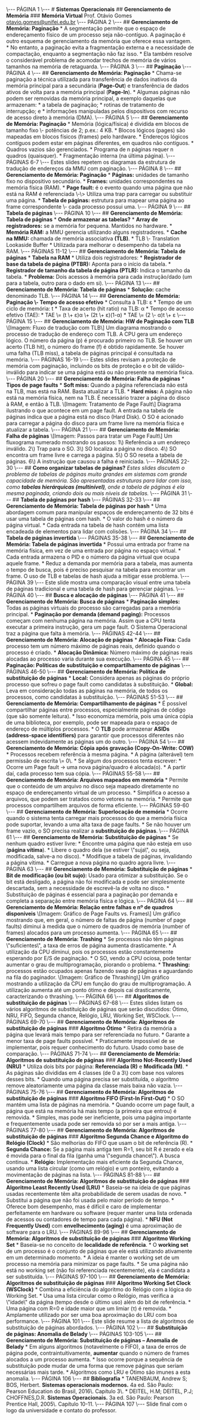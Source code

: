 \\--- PÁGINA 1 \\---  # **Sistemas Operacionais**  ## **Gerenciamento de Memória**  ### **Memória Virtual**  Prof. Otávio Gomes   otavio.gomes@unifei.edu.br   \\--- PÁGINA 2 \\---  ## **Gerenciamento de Memória: Paginação**  * A segmentação permite que o espaço de endereçamento físico de um processo seja não-contíguo. A paginação é outro esquema de gerenciamento da memória que oferece essa vantagem.   * No entanto, a paginação evita a fragmentação externa e a necessidade de compactação, enquanto a segmentação não faz isso.   * Ela também resolve o considerável problema de acomodar trechos de memória de vários tamanhos na memória de retaguarda.  \\--- PÁGINA 3 \\---  ## **Paginação**  \\--- PÁGINA 4 \\---  ## **Gerenciamento de Memória: Paginação**  * Chama-se paginação a técnica utilizada para transferência de dados inativos da memória principal para a secundária (**Page-Out**) e transferência de dados ativos de volta para a memória principal (**Page-In**).   * Algumas páginas não podem ser removidas da memória principal, a exemplo daquelas que armazenam:     * a tabela de paginação;     * rotinas de tratamento de interrupção; e     * informações manipuladas pelos dispositivos com recurso de acesso direto à memória (DMA).  \\--- PÁGINA 5 \\---  ## **Gerenciamento de Memória: Paginação**  * Memória (lógica/física) é dividida em blocos de tamanho fixo \\- potências de 2; p.ex.: 4 KB.   * Blocos lógicos (pages) são mapeadas em blocos físicos (frames) pelo hardware.   * Endereços lógicos contíguos podem estar em páginas diferentes, em quadros não contíguos.   * Quadros vazios são gerenciados.   * Programa de n páginas requer n quadros (quaisquer).   * Fragmentação interna (na última página).  \\--- PÁGINAS 6-7 \\---   Estes slides repetem os diagramas da estrutura de tradução de endereços da MMU com paginação.   \\--- PÁGINA 8 \\---  ## **Gerenciamento de Memória: Paginação**  * **Páginas:** unidades de tamanho fixo no dispositivo secundário.   * **Frames:** unidades correspondentes na memória física (RAM).   * **Page fault:** é o evento quando uma página que não está na RAM é referenciada \\-\\> Utiliza uma trap para carregar ou substituir uma página.   * **Tabela de páginas:** estrutura para mapear uma página ao frame correspondente \\- cada processo possui uma.  \\--- PÁGINA 9 \\---  ## **Tabela de páginas**  \\--- PÁGINA 10 \\---  ## **Gerenciamento de Memória: Tabela de páginas**  * **Onde armazenar as tabelas?**     * **Array de registradores:** se a memória for pequena. Mantidos no hardware.     * **Memória RAM:** a MMU gerencia utilizando alguns registradores.     * **Cache na MMU:** chamada de memória associativa **(TLB)**.       * TLB \\- Translation Lookaside Buffer       * Utilizada para melhorar o desempenho da tabela na RAM.  \\--- PÁGINAS 11-12 \\---  ## **Gerenciamento de Memória: Tabela de páginas**  * **Tabela na RAM**     * Utiliza dois registradores:       * **Registrador de base da tabela de página (PTBR):** Aponta para o início da tabela.       * **Registrador de tamanho da tabela de página (PTLR):** Indica o tamanho da tabela.     * **Problema:** Dois acessos à memória para cada instrução/dado (um para a tabela, outro para o dado em si).  \\--- PÁGINA 13 \\---  ## **Gerenciamento de Memória: Tabela de páginas**  * **Solução:** cache denominado TLB.  \\--- PÁGINA 14 \\---  ## **Gerenciamento de Memória: Paginação \\- Tempo de acesso efetivo**  * Consulta à TLB: ε   * Tempo de um ciclo de memória: t   * Taxa de acerto (hit ratio) na TLB: α   * Tempo de acesso efetivo (TAE):     * TAE \\= (t \\+ ε)α \\+ (2t \\+ ε)(1-α)     * TAE \\= (2 \\- α)t \\+ ε  \\--- PÁGINA 15 \\---  ## **Gerenciamento de Memória: HW de Paginação com TLB**  \\[Imagem: Fluxo de tradução com TLB\\]   Um diagrama mostrando o processo de tradução de endereço com TLB. A CPU gera um endereço lógico. O número da página (p) é procurado primeiro no TLB. Se houver um acerto (TLB hit), o número do frame (f) é obtido rapidamente. Se houver uma falha (TLB miss), a tabela de páginas principal é consultada na memória.   \\--- PÁGINAS 16-19 \\---   Estes slides revisam a proteção de memória com paginação, incluindo os bits de proteção e o bit de válido-inválido para indicar se uma página está ou não presente na memória física.   \\--- PÁGINA 20 \\---  ## **Gerenciamento de Memória: Falha de páginas**  * **Tipos de page faults**     * **Soft miss:** Quando a página referenciada não está na TLB, mas está na RAM. Basta atualizar a TLB.     * **Hard miss:** A página não está na memória física, nem na TLB. É necessário trazer a página do disco à RAM, e então à TLB.  \\[Imagem: Tratamento de Page Fault\\]   Diagrama ilustrando o que acontece em um page fault. A entrada na tabela de páginas indica que a página está no disco (Hard Disk). O SO é acionado para carregar a página do disco para um frame livre na memória física e atualizar a tabela.   \\--- PÁGINA 21 \\---  ## **Gerenciamento de Memória: Falha de páginas**  \\[Imagem: Passos para tratar um Page Fault\\]   Um fluxograma numerado mostrando os passos: 1\\) Referência a um endereço inválido. 2\\) Trap para o SO. 3\\) SO localiza a página no disco. 4\\) SO encontra um frame livre e carrega a página. 5\\) O SO reseta a tabela de páginas. 6\\) A instrução que causou a falha é reiniciada.   \\--- PÁGINAS 22-30 \\---  ## **Como organizar tabelas de páginas?**  *Estes slides discutem o problema de tabelas de páginas muito grandes em sistemas com grande capacidade de memória. São apresentadas estruturas para lidar com isso, como **tabelas hierárquicas (multinível)**, onde a tabela de páginas é ela mesma paginada, criando dois ou mais níveis de tabelas.*  \\--- PÁGINA 31 \\---  ## **Tabela de páginas por hash**  \\--- PÁGINAS 32-33 \\---  ## **Gerenciamento de Memória: Tabela de páginas por hash**  * Uma abordagem comum para manipular espaços de endereçamento de 32 bits é usar uma tabela de páginas com hash.   * O valor do hash é o número da página virtual.   * Cada entrada na tabela de hash contém uma lista encadeada de elementos para lidar com colisões.  \\--- PÁGINA 34 \\---  ## **Tabela de páginas invertida**  \\--- PÁGINAS 35-38 \\---  ## **Gerenciamento de Memória: Tabela de páginas invertida**  * Possui uma entrada por frame na memória física, em vez de uma entrada por página no espaço virtual.   * Cada entrada armazena o PID e o número da página virtual que ocupa aquele frame.   * Reduz a demanda por memória para a tabela, mas aumenta o tempo de busca, pois é preciso pesquisar na tabela para encontrar um frame. O uso de TLB e tabelas de hash ajuda a mitigar esse problema.  \\--- PÁGINA 39 \\---   Este slide mostra uma comparação visual entre uma tabela de páginas tradicional e uma tabela de hash para gerenciar páginas.   \\--- PÁGINA 40 \\---  ## **Busca e alocação de páginas**  \\--- PÁGINA 41 \\---  ## **Gerenciamento de Memória: Busca de páginas**  * **Paginação simples:** Todas as páginas virtuais do processo são carregadas para a memória principal.   * **Paginação por demanda (demand paging):** Processos começam com nenhuma página na memória. Assim que a CPU tenta executar a primeira instrução, gera um page fault. O Sistema Operacional traz a página que falta à memória.  \\--- PÁGINAS 42-44 \\---  ## **Gerenciamento de Memória: Alocação de páginas**  * **Alocação Fixa:** Cada processo tem um número máximo de páginas reais, definido quando o processo é criado.   * **Alocação Dinâmica:** Número máximo de páginas reais alocadas ao processo varia durante sua execução.  \\--- PÁGINA 45 \\---  ## **Paginação: Políticas de substituição e compartilhamento de páginas**  \\--- PÁGINAS 46-50 \\---  ## **Gerenciamento de Memória: Política de substituição de páginas**  * **Local:** Considera apenas as páginas do próprio processo que sofreu o page fault como candidatas à substituição.   * **Global:** Leva em consideração todas as páginas na memória, de todos os processos, como candidatas à substituição.  \\--- PÁGINAS 51-53 \\---  ## **Gerenciamento de Memória: Compartilhamento de páginas**  * É possível compartilhar páginas entre processos, especialmente páginas de código (que são somente leitura).   * Isso economiza memória, pois uma única cópia de uma biblioteca, por exemplo, pode ser mapeada para o espaço de endereço de múltiplos processos.   * O **TLB** pode armazenar **ASIDs (address-space identifiers)** para garantir que processos diferentes não acessem indevidamente as páginas um do outro.  \\--- PÁGINA 54 \\---  ## **Gerenciamento de Memória: Cópia após gravação (Copy-On-Write: COW)**  * Processos recebem referência à mesma página.   * A página (alterável) tem permissão de escrita \\= 0\\.   * Se algum dos processos tenta escrever:     * Ocorre um Page fault → uma nova página/quadro é alocada(o).   * A partir daí, cada processo tem sua cópia.  \\--- PÁGINAS 55-58 \\---  ## **Gerenciamento de Memória: Arquivos mapeados em memória**  * Permite que o conteúdo de um arquivo no disco seja mapeado diretamente no espaço de endereçamento virtual de um processo.   * Simplifica o acesso a arquivos, que podem ser tratados como vetores na memória.   * Permite que processos compartilhem arquivos de forma eficiente.  \\--- PÁGINAS 59-60 \\---  ## **Gerenciamento de Memória: Superlocação de memória**  * Ocorre quando o sistema tenta carregar mais processos do que a memória física pode suportar, levando a uma alta taxa de page faults.   * Se não houver um frame vazio, o SO precisa realizar a **substituição de páginas**.  \\--- PÁGINA 61 \\---  ## **Gerenciamento de Memória: Substituição de páginas**  * Se nenhum quadro estiver livre:     * Encontre uma página que não esteja em uso (**página vítima**).     * Libere o quadro dela (se estiver \\\"suja\\\", ou seja, modificada, salve-a no disco).     * Modifique a tabela de páginas, invalidando a página vítima.     * Carregue a nova página no quadro agora livre.  \\--- PÁGINA 63 \\---  ## **Gerenciamento de Memória: Substituição de páginas**  * **Bit de modificação (ou bit sujo):** Usado para otimizar a substituição. Se o bit está desligado, a página não foi modificada e pode ser simplesmente descartada, sem a necessidade de escrevê-la de volta no disco.   * Substituição de páginas é essencial para a paginação por demanda e completa a separação entre memória física e lógica.  \\--- PÁGINA 64 \\---  ## **Gerenciamento de Memória: Relação entre falhas e nº de quadros disponíveis**  \\[Imagem: Gráfico de Page Faults vs. Frames\\]   Um gráfico mostrando que, em geral, o número de faltas de página (number of page faults) diminui à medida que o número de quadros de memória (number of frames) alocados para um processo aumenta.   \\--- PÁGINA 65 \\---  ## **Gerenciamento de Memória: Trashing**  * Se processos não têm páginas \\\"suficientes\\\", a taxa de erros de página aumenta drasticamente.   * A utilização da CPU diminui, pois os processos estão constantemente esperando por E/S de paginação.   * O SO, vendo a CPU ociosa, pode tentar aumentar o grau de multiprogramação, piorando o problema.   * **Thrashing:** processos estão ocupados apenas fazendo swap de páginas e aguardando na fila do paginador.  \\[Imagem: Gráfico de Thrashing\\]   Um gráfico mostrando a utilização da CPU em função do grau de multiprogramação. A utilização aumenta até um ponto ótimo e depois cai drasticamente, caracterizando o thrashing.   \\--- PÁGINA 66 \\---  ## **Algoritmos de substituição de páginas**  \\--- PÁGINAS 67-68 \\---   Estes slides listam os vários algoritmos de substituição de páginas que serão discutidos: Ótimo, NRU, FIFO, Segunda chance, Relógio, LRU, Working Set, WSClock.   \\--- PÁGINAS 69-70 \\---  ## **Gerenciamento de Memória: Algoritmos de substituição de páginas**  ### **Algoritmo Ótimo**  * Retira da memória a página que levará mais tempo para ser referenciada no futuro.   * Garante a menor taxa de page faults possível.   * Praticamente impossível de se implementar, pois requer conhecimento do futuro. Usado como base de comparação.  \\--- PÁGINAS 71-74 \\---  ## **Gerenciamento de Memória: Algoritmos de substituição de páginas**  ### **Algoritmo Not-Recently Used (NRU)**  * Utiliza dois bits por página: **Referenciada (R)** e **Modificada (M)**.   * As páginas são divididas em 4 classes (de 0 a 3\\) com base nos valores desses bits.   * Quando uma página precisa ser substituída, o algoritmo remove aleatoriamente uma página da classe mais baixa não vazia.  \\--- PÁGINAS 75-76 \\---  ## **Gerenciamento de Memória: Algoritmos de substituição de páginas**  ### **Algoritmo FIFO (First-In First-Out)**  * O SO mantém uma lista de páginas na memória.   * Quando ocorre um page fault, a página que está na memória há mais tempo (a primeira que entrou) é removida.   * Simples, mas pode ser ineficiente, pois uma página importante e frequentemente usada pode ser removida só por ser a mais antiga.  \\--- PÁGINAS 77-80 \\---  ## **Gerenciamento de Memória: Algoritmos de substituição de páginas**  ### **Algoritmo Segunda Chance e Algoritmo do Relógio (Clock)**  * São melhorias do FIFO que usam o bit de referência (R).   * **Segunda Chance:** Se a página mais antiga tem R=1, seu bit R é zerado e ela é movida para o final da fila (ganha uma \\\"segunda chance\\\"). A busca continua.   * **Relógio:** Implementação mais eficiente da Segunda Chance, usando uma lista circular (como um relógio) e um ponteiro, evitando a movimentação de páginas na lista.  \\--- PÁGINAS 81-88 \\---  ## **Gerenciamento de Memória: Algoritmos de substituição de páginas**  ### **Algoritmo Least Recently Used (LRU)**  * Baseia-se na ideia de que páginas usadas recentemente têm alta probabilidade de serem usadas de novo.   * Substitui a página que não foi usada pelo maior período de tempo.   * Oferece bom desempenho, mas é difícil e caro de implementar perfeitamente em hardware ou software (requer manter uma lista ordenada de acessos ou contadores de tempo para cada página).   * **NFU (Not Frequently Used)** com **envelhecimento (aging)** é uma aproximação de software para o LRU.  \\--- PÁGINAS 89-96 \\---  ## **Gerenciamento de Memória: Algoritmos de substituição de páginas**  ### **Algoritmo Working Set**  * Baseia-se no conceito de **localidade de referência**.   * O **working set** de um processo é o conjunto de páginas que ele está utilizando ativamente em um determinado momento.   * A ideia é manter o working set de um processo na memória para minimizar os page faults.   * Se uma página não está no working set (não foi referenciada recentemente), ela é candidata a ser substituída.  \\--- PÁGINAS 97-100 \\---  ## **Gerenciamento de Memória: Algoritmos de substituição de páginas**  ### **Algoritmo Working Set Clock (WSClock)**  * Combina a eficiência do algoritmo do Relógio com a lógica do Working Set.   * Usa uma lista circular como o Relógio, mas verifica a \\\"idade\\\" da página (tempo desde o último uso) além do bit de referência.   * Uma página com R=0 e idade maior que um limiar (τ) é removida.   * Amplamente utilizado por ser uma boa aproximação do LRU com boa performance.  \\--- PÁGINA 101 \\---   Este slide resume a lista de algoritmos de substituição de páginas abordados.   \\--- PÁGINA 102 \\---  ## **Substituição de páginas: Anomalia de Belady**  \\--- PÁGINAS 103-105 \\---  ## **Gerenciamento de Memória: Substituição de páginas – Anomalia de Belady**  * Em alguns algoritmos (notavelmente o FIFO), a taxa de erros de página pode, contraintuitivamente, **aumentar** quando o número de frames alocados a um processo aumenta.   * Isso ocorre porque a sequência de substituição pode mudar de uma forma que remove páginas que seriam necessárias mais tarde.   * Algoritmos como LRU e Ótimo são imunes a esta anomalia.  \\--- PÁGINA 106 \\---  ## **Bibliografia**  * TANENBAUM, Andrew S; BOS, Herbert. **Sistemas operacionais modernos.** 4a ed. São Paulo: Pearson Education do Brasil, 2016\\. Capítulo 3\\.   * DEITEL, H.M; DEITEL, P.J; CHOFFNES,D.R. **Sistemas Operacionais.** 3a ed. São Paulo: Pearson Prentice Hall, 2005\\. Capítulo 10-11.  \\--- PÁGINA 107 \\---   Slide final com o logo da universidade e contato do professor.